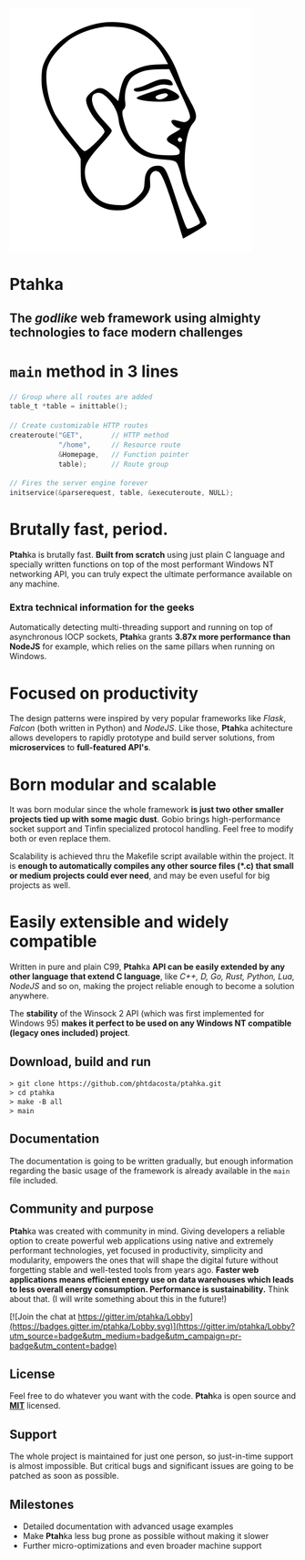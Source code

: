 ![Ptahka logo](docs/res/logo.svg)
# **Ptah**ka
## **The *godlike* web framework** using almighty technologies to face modern challenges
# `main` method in **3 lines**
```c
// Group where all routes are added
table_t *table = inittable();

// Create customizable HTTP routes 
createroute("GET",       // HTTP method
            "/home",     // Resource route
            &Homepage,   // Function pointer
            table);      // Route group

// Fires the server engine forever
initservice(&parserequest, table, &executeroute, NULL);
``` 

# **Brutally fast**, period.
**Ptah**ka is brutally fast. **Built from scratch** using just plain C language and specially written functions on top of the most performant Windows NT networking API, you can truly expect the ultimate performance available on any machine.
### Extra technical information for the geeks
Automatically detecting multi-threading support and running on top of asynchronous IOCP sockets, **Ptah**ka grants **3.87x more performance than NodeJS** for example, which relies on the same pillars when running on Windows.
# Focused on **productivity**
The design patterns were inspired by very popular frameworks like *Flask*, *Falcon* (both written in Python) and *NodeJS*. Like those, **Ptah**ka achitecture allows developers to rapidly prototype and build server solutions, from **microservices** to **full-featured API's**.
# Born **modular** and **scalable**
It was born modular since the whole framework **is just two other smaller projects tied up with some magic dust**. Gobio brings high-performance socket support and Tinfin specialized protocol handling. Feel free to modify both or even replace them.

Scalability is achieved thru the Makefile script available within the project. It is **enough to automatically compiles any other source files (*.c) that small or medium projects could ever need**, and may be even useful for big projects as well.
# Easily **extensible** and widely **compatible**
Written in pure and plain C99, **Ptah**ka **API can be easily extended by any other language that extend C language**, like *C++, D, Go, Rust, Python, Lua, NodeJS* and so on, making the project reliable enough to become a solution anywhere.

The **stability** of the Winsock 2 API (which was first implemented for Windows 95) **makes it perfect to be used on any Windows NT compatible (legacy ones included) project**.
## Download, build and run
```
> git clone https://github.com/phtdacosta/ptahka.git
> cd ptahka
> make -B all
> main
```
## Documentation
The documentation is going to be written gradually, but enough information regarding the basic usage of the framework is already available in the `main` file included.
## Community and purpose
**Ptah**ka was created with community in mind. Giving developers a reliable option to create powerful web applications using native and extremely performant technologies, yet focused in productivity, simplicity and modularity, empowers the ones that will shape the digital future without forgetting stable and well-tested tools from years ago. **Faster web applications means efficient energy use on data warehouses which leads to less overall energy consumption. Performance is sustainability.** Think about that. (I will write something about this in the future!)

[![Join the chat at https://gitter.im/ptahka/Lobby](https://badges.gitter.im/ptahka/Lobby.svg)](https://gitter.im/ptahka/Lobby?utm_source=badge&utm_medium=badge&utm_campaign=pr-badge&utm_content=badge)
## License
Feel free to do whatever you want with the code. **Ptah**ka is open source and [**MIT**](https://github.com/phtdacosta/ptahka/blob/master/LICENSE) licensed.
## Support
The whole project is maintained for just one person, so just-in-time support is almost impossible. But critical bugs and significant issues are going to be patched as soon as possible.
## Milestones
* Detailed documentation with advanced usage examples
* Make **Ptah**ka less bug prone as possible without making it slower
* Further micro-optimizations and even broader machine support